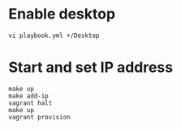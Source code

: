 # Enable desktop
```
vi playbook.yml +/Desktop
```

# Start and set IP address
```
make up
make add-ip
vagrant halt
make up
vagrant provision
```
